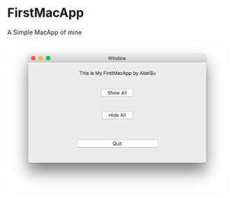 # FirstMacApp
A Simple MacApp of mine

![FirstMacApp](https://github.com/AbelSu131/FirstMacApp/blob/master/screen.png)

